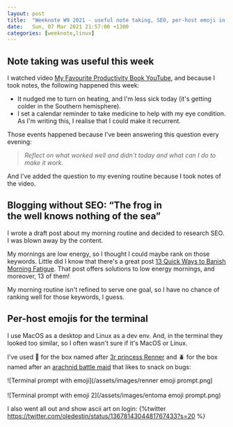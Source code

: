 ```yaml
---
layout: post
title:  "Weeknote W9 2021 - useful note taking, SEO, per-host emoji in terminal"
date:   Sun, 07 Mar 2021 21:57:00 +1300
categories: [weeknote,linux]
---
```


## Note taking was useful this week
I watched video [My Favourite Productivity Book
YouTube](https://www.youtube.com/watch?v=8NBhJy_GopM), and because I took notes,
the following happened this week:
  * It nudged me to turn on heating, and I'm less sick today (it's getting
    colder in the Southern hemisphere).
  * I set a calendar reminder to take medicine to help with my eye condition. As
    I'm writing this, I realise that I could make it recurrent.

Those events happened because I've been answering this question every evening:
> _Reflect on what worked well and didn't today and what can I do to make it work_.

And I've added the question to my evening routine because I took notes of the
video.

## Blogging without SEO: “The **frog** in the **well** knows nothing of the sea”
I wrote a draft post about my morning routine and decided to research SEO. I
was blown away by the content.

My mornings are low energy, so I thought I could maybe rank on those keywords.
Little did I know that there's a great post [13 Quick Ways to Banish Morning
Fatigue](https://www.healthline.com/health/morning-fatigue-remedies). That post
offers solutions to low energy mornings, and moreover, 13 of them!

My morning routine isn't refined to serve one goal, so I have no chance of
ranking well for those keywords, l guess.

## Per-host emojis for the terminal
I use MacOS as a desktop and Linux as a dev env. And, in the terminal they
looked too similar, so I often wasn't sure if it's MacOS or Linux.

I've used 👸 for the box named after [3r princess
Renner](https://overlordmaruyama.fandom.com/wiki/Renner_Theiere_Chardelon_Ryle_Vaiself)
and 🪲 for the box named after an
[arachnid battle maid](https://overlordmaruyama.fandom.com/wiki/Entoma_Vasilissa_Zeta) that likes to snack on bugs:

![Terminal prompt with emoji](/assets/images/renner emoji prompt.png)
<br>
<br>
![Terminal prompt with emoji 2](/assets/images/entoma emoji prompt.png)

I also went all out and show ascii art on login:
{%twitter https://twitter.com/oledestin/status/1367814304481767433?s=20 %}
